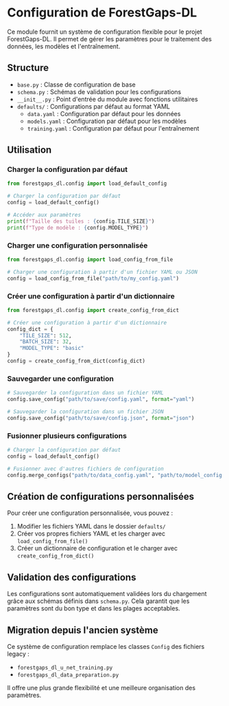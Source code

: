 # Configuration de ForestGaps-DL

Ce module fournit un système de configuration flexible pour le projet ForestGaps-DL. Il permet de gérer les paramètres pour le traitement des données, les modèles et l'entraînement.

## Structure

- `base.py` : Classe de configuration de base
- `schema.py` : Schémas de validation pour les configurations
- `__init__.py` : Point d'entrée du module avec fonctions utilitaires
- `defaults/` : Configurations par défaut au format YAML
  - `data.yaml` : Configuration par défaut pour les données
  - `models.yaml` : Configuration par défaut pour les modèles
  - `training.yaml` : Configuration par défaut pour l'entraînement

## Utilisation

### Charger la configuration par défaut

```python
from forestgaps_dl.config import load_default_config

# Charger la configuration par défaut
config = load_default_config()

# Accéder aux paramètres
print(f"Taille des tuiles : {config.TILE_SIZE}")
print(f"Type de modèle : {config.MODEL_TYPE}")
```

### Charger une configuration personnalisée

```python
from forestgaps_dl.config import load_config_from_file

# Charger une configuration à partir d'un fichier YAML ou JSON
config = load_config_from_file("path/to/my_config.yaml")
```

### Créer une configuration à partir d'un dictionnaire

```python
from forestgaps_dl.config import create_config_from_dict

# Créer une configuration à partir d'un dictionnaire
config_dict = {
    "TILE_SIZE": 512,
    "BATCH_SIZE": 32,
    "MODEL_TYPE": "basic"
}
config = create_config_from_dict(config_dict)
```

### Sauvegarder une configuration

```python
# Sauvegarder la configuration dans un fichier YAML
config.save_config("path/to/save/config.yaml", format="yaml")

# Sauvegarder la configuration dans un fichier JSON
config.save_config("path/to/save/config.json", format="json")
```

### Fusionner plusieurs configurations

```python
# Charger la configuration par défaut
config = load_default_config()

# Fusionner avec d'autres fichiers de configuration
config.merge_configs("path/to/data_config.yaml", "path/to/model_config.yaml")
```

## Création de configurations personnalisées

Pour créer une configuration personnalisée, vous pouvez :

1. Modifier les fichiers YAML dans le dossier `defaults/`
2. Créer vos propres fichiers YAML et les charger avec `load_config_from_file()`
3. Créer un dictionnaire de configuration et le charger avec `create_config_from_dict()`

## Validation des configurations

Les configurations sont automatiquement validées lors du chargement grâce aux schémas définis dans `schema.py`. Cela garantit que les paramètres sont du bon type et dans les plages acceptables.

## Migration depuis l'ancien système

Ce système de configuration remplace les classes `Config` des fichiers legacy :
- `forestgaps_dl_u_net_training.py`
- `forestgaps_dl_data_preparation.py`

Il offre une plus grande flexibilité et une meilleure organisation des paramètres. 